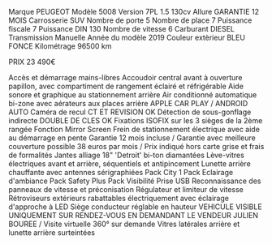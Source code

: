 Marque PEUGEOT
Modèle 5008
Version 7PL 1.5 130cv Allure GARANTIE 12 MOIS
Carrosserie SUV
Nombre de porte 5
Nombre de place 7
Puissance fiscale 7
Puissance DIN 130
Nombre de vitesse 6
Carburant DIESEL
Transmission Manuelle
Année du modèle 2019
Couleur extèrieur BLEU FONCE
Kilométrage 96500 km

PRIX 23 490€

Accès et démarrage mains-libres 
Accoudoir central avant à ouverture papillon, avec compartiment de rangement éclairé et réfrigérable 
Aide sonore et graphique au stationnement arrière 
Air conditionné automatique bi-zone avec aérateurs aux places arrière 
APPLE CAR PLAY / ANDROID AUTO 
Caméra de recul 
CT ET REVISION OK 
Détection de sous-gonflage indirecte 
DOUBLE DE CLES OK 
Fixations ISOFIX sur les 3 sièges de la 2ème rangée 
Fonction Mirror Screen 
Frein de stationnement électrique avec aide au démarrage en pente 
Garantie 12 mois incluse / Garantie avec meilleure couverture possible 38 euros par mois / Prix indiqué hors carte grise et frais de formalités 
Jantes alliage 18" 'Detroit' bi-ton diamantées 
Lève-vitres électriques avant et arrière, séquentiels et antipincement 
Lunette arrière chauffante avec antennes sérigraphiées 
Pack City 1 
Pack Eclairage d'ambiance 
Pack Safety Plus 
Pack Visibilité 
Prise USB 
Reconnaissance des panneaux de vitesse et préconisation 
Régulateur et limiteur de vitesse 
Rétroviseurs extérieurs rabattables électriquement avec éclairage d'approche à LED 
Siège conducteur réglable en hauteur 
VEHICULE VISIBLE UNIQUEMENT SUR RENDEZ-VOUS EN DEMANDANT LE VENDEUR JULIEN BOUREE / Visite virtuelle 360° sur demande 
Vitres latérales arrière et lunette arrière surteintées 
